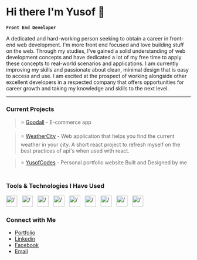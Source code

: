 # Hi there I'm Yusof 👋

**`Front End Developer`**

A dedicated and hard-working person seeking to obtain a career in front-end web development. I'm more front end focused and love building stuff on the web.
Through my studies, I've gained a solid understanding of web development concepts and have dedicated a lot of my free time to apply these concepts to real-world scenarios and applications. I am currently improving my skills and passionate about clean, minimal design that is easy to access and use. I am excited at the prospect of working alongside other excellent developers in a respected company that offers opportunities for career growth and taking my knowledge and skills to the next level.

---

### Current Projects <br/>
> ⭐️ [Goodall](https://github.com/yusof29/goodal) - E-commerce app

> ⭐️ [WeatherCity](https://github.com/yusof29/weathercity) - Web application that helps you find the current weather in your city. A short react project to refresh myself on the best practices of api's when used with react.

> ⭐️ [YusofCodes](https://github.com/yusof29/yusofcodes) - Personal portfolio website Built and Designed by me

#

###  Tools & Technologies I Have Used

<img align='left' alt="/" width="30px" style="padding-right:10px" src="https://cdn.jsdelivr.net/gh/devicons/devicon/icons/react/react-original.svg" />
<img align='left' alt="/" width="30px" style="padding-right:10px"  src="https://cdn.jsdelivr.net/gh/devicons/devicon/icons/javascript/javascript-original.svg" />
<img align='left' alt="/" width="30px" style="padding-right:10px"  src="https://cdn.jsdelivr.net/gh/devicons/devicon/icons/tailwindcss/tailwindcss-plain.svg" />
<img align='left' alt="/" width="30px" style="padding-right:10px"  src="https://www.daggala.com/static/228867c3668e439101821568a8a03b54/19ca5/sc.png" />
<img align='left' alt="/" width="30px" style="padding-right:10px"  src="https://cdn.jsdelivr.net/gh/devicons/devicon/icons/html5/html5-original.svg" />
<img align='left' alt="/" width="30px" style="padding-right:10px"  src="https://cdn.jsdelivr.net/gh/devicons/devicon/icons/css3/css3-original.svg" />
<img align='left' alt="/" width="30px" style="padding-right:10px"  src="https://cdn.jsdelivr.net/gh/devicons/devicon/icons/photoshop/photoshop-plain.svg" />
<img align='left' alt="/" width="30px" style="padding-right:10px"  src="https://cdn.jsdelivr.net/gh/devicons/devicon/icons/git/git-original.svg" />
<img align='left' alt="/" width="30px" style="padding-right:10px"  src="https://cdn.jsdelivr.net/gh/devicons/devicon/icons/vscode/vscode-original.svg" />
<br/>

#

### Connect with Me
- [Portfolio](https://yusofcodes.netlify.app/) <br/>
- [Linkedin](https://www.linkedin.com/in/yusofpaciente) <br/>
- [Facebook](https://www.facebook.com/noeyeat) <br/> 
- [Email](mailto:yusofpaciente29@gmail.com) <br/> 

          
          
     
          
          
          
          

          
